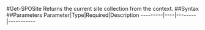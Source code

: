 #Get-SPOSite
Returns the current site collection from the context.
##Syntax
##Parameters
Parameter|Type|Required|Description
---------|----|--------|-----------
